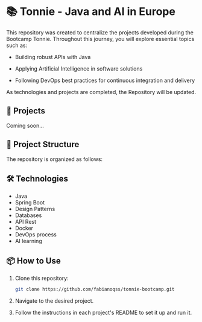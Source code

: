 # 📚 Tonnie  - Java and AI in Europe

This repository was created to centralize the projects developed during the Bootcamp Tonnie. Throughout this journey, you will explore essential topics such as:

  - Building robust APIs with Java

  - Applying Artificial Intelligence in software solutions

  - Following DevOps best practices for continuous integration and delivery


As technologies and projects are completed, the Repository will be updated.


## 🚀 Projects
Coming soon...

## 📁 Project Structure

The repository is organized as follows:


## 🛠️ Technologies

- Java
- Spring Boot
- Design Patterns
- Databases
- API Rest
- Docker
- DevOps process
- AI learning

## 📦 How to Use
1. Clone this repository:

   ```bash
   git clone https://github.com/fabianoqss/tonnie-bootcamp.git
   ```

2. Navigate to the desired project.

3. Follow the instructions in each project's README to set it up and run it.
